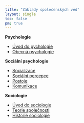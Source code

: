 ```yaml
---
title: "Základy společenských věd"
layout: single
toc: false
pm: true
---
```

**Psychologie**
- [Úvod do pychologie](/notes/school/social-sciences/introduction-to-psychology)
- [Obecná psychologie](/notes/school/social-sciences/general-psychology)

**Sociální psychologie**
- [Socializace](/notes/school/social-sciences/socialisation)
- [Sociální percepce](/notes/school/social-sciences/social-perception)
- [Postoje](/notes/school/social-sciences/opinions)
- [Komunikace](/notes/school/social-sciences/communication)

**Sociologie**
- [Úvod do sociologie](/notes/school/social-sciences/introduction-to-sociology)
- [Teorie společnosti](/notes/school/social-sciences/theories-of-society)
- [Historie sociologie](/notes/school/social-sciences/history-of-sociology)